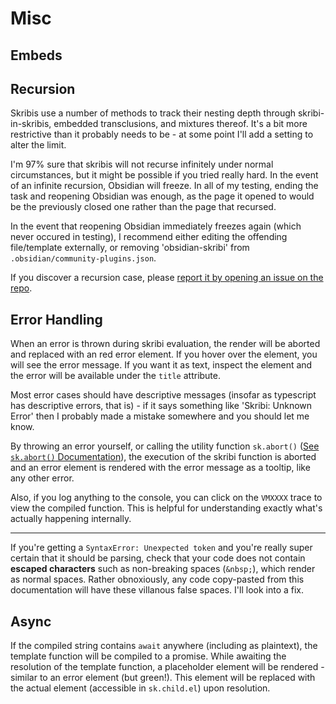 # Misc

## Embeds



## Recursion

Skribis use a number of methods to track their nesting depth through skribi-in-skribis, embedded transclusions, and mixtures thereof. It's a bit more restrictive than it probably needs to be - at some point I'll add a setting to alter the limit.

I'm 97% sure that skribis will not recurse infinitely under normal circumstances, but it might be possible if you tried really hard. In the event of an infinite recursion, Obsidian will freeze. In all of my testing, ending the task and reopening Obsidian was enough, as the page it opened to would be the previously closed one rather than the page that recursed. 

In the event that reopening Obsidian immediately freezes again (which never occured in testing), I recommend either editing the offending file/template externally, or removing 'obsidian-skribi' from `.obsidian/community-plugins.json`. 

If you discover a recursion case, please <a href="https://github.com/Azulaloi/obsidian-skribi/issues">report it by opening an issue on the repo</a>.

## Error Handling

When an error is thrown during skribi evaluation, the render will be aborted and replaced with an red error element. If you hover over the element, you will see the error message. If you want it as text, inspect the element and the error will be available under the `title` attribute.

Most error cases should have descriptive messages (insofar as typescript has descriptive errors, that is) - if it says something like 'Skribi: Unknown Error' then I probably made a mistake somewhere and you should let me know. 

By throwing an error yourself, or calling the utility function `sk.abort()` ([See `sk.abort()` Documentation](/scripting/modules/skribi/#abort)), the execution of the skribi function is aborted and an error element is rendered with the error message as a tooltip, like any other error.

Also, if you log anything to the console, you can click on the `VMXXXX` trace to view the compiled function. This is helpful for understanding exactly what's actually happening internally.

<hr id="escaped">

If you're getting a `SyntaxError: Unexpected token` and you're really super certain that it should be parsing, check that your code does not contain **escaped characters** such as non-breaking spaces (`&nbsp;`), which render as normal spaces. Rather obnoxiously, any code copy-pasted from this documentation will have these villanous false spaces. I'll look into a fix.

## Async

If the compiled string contains `await` anywhere (including as plaintext), the template function will be compiled to a promise. While awaiting the resolution of the template function, a placeholder element will be rendered - similar to an error element (but green!). This element will be replaced with the actual element (accessible in `sk.child.el`) upon resolution.